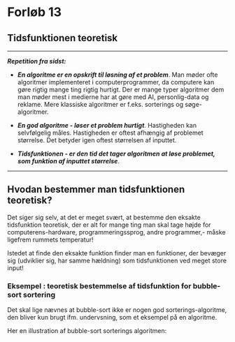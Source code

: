 # Forløb 13
## Tidsfunktionen teoretisk

--------------------------------------------------------------------------------------------------------------------------------------

***Repetition fra sidst:***

- ***En algoritme er en opskrift til løsning af et problem***. Man møder ofte algoritmer implementeret i computerprogrammer, da computere kan gøre rigtig mange ting rigtig hurtigt. Der er mange typer algoritmer dem man møder mest i medierne har at gøre med AI, personlig-data og reklame. Mere klassiske algoritmer er f.eks. sorterings og søge-algoritmer. 

- ***En god algoritme - løser et problem hurtigt***. Hastigheden kan selvfølgelig måles. Hastigheden er oftest afhængig af problemet størrelse. Det betyder igen oftest størrelsen af inputtet.

- ***Tidsfunktionen - er den tid det tager algoritmen at løse problemet, som funktion af inputtet størrelse***. 

--------------------------------------------------------------------------------------------------------------------------------------

## Hvodan bestemmer man tidsfunktionen teoretisk?

Det siger sig selv, at det er meget svært, at bestemme den eksakte tidsfunktion teoretisk, der er alt for mange ting man skal tage højde for computerens-hardware, programmeringssprog, andre programmer,- måske ligefrem rummets temperatur! 

Istedet at finde den eksakte funktion finder man en funktioner, der bevæger sig (udviklier sig, har samme hældning) som tidsfunktionen ved meget store input!

### Eksempel : teoretisk bestemmelse af tidsfunktion for bubble-sort sortering

Det skal lige nævnes at bubble-sort ikke er nogen god sorterings-algoritme, den bliver kun brugt ifm. undervsning, som et eksempel på en algoritme.

Her en illustration af bubble-sort sorterings algoritmen:


